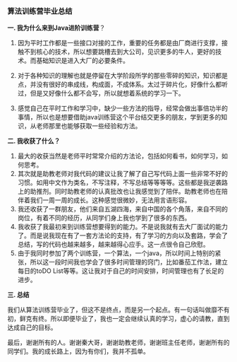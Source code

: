 ### 算法训练营毕业总结

**一. 我为什么来到Java进阶训练营**？

   1.  因为平时工作都是一些接口对接的工作，重要的任务都是由厂商进行支撑，接触不到核心的技术，所以想要跳槽去到大公司，见识更多的牛人，更好的技术。而基础知识是进入大厂的必要条件。

2.  对于各种知识的理解也就是停留在大学阶段所学的那些零碎的知识，知识都是点，并没有很好的串成线，构成面，不成体系。太过于碎片化，好像什么都听过，但是又好像什么都不会写，所以就想着系统的学习一下。
3. 感觉自己在平时工作和学习中，缺少一些方法的指导，经常会做出事倍功半的事情，所以也是想要借助java训练营这个平台结交更多的朋友，学到更多的知识，从老师那里也能够获取一些经验和方法。



**二. 我收获了什么？**

1. 最大的收获当然是老师平时常常介绍的方法论，包括如何看书，如何学习，如何思考。
2. 其次就是助教老师对我代码的建议让我了解了自己写代码上面一些非常不好的习惯。如用中文作为类名，不写注释，不写总结等等等等。这些都是我逆袭路上的助推剂。同时助教老师的认真批改也让我感觉到了陪伴。助教老师也在陪伴着我们一周一周的成长。这种感觉很微妙，无法用言语形容。
3. 我还收获了一群朋友，他们来自五湖四海，来自中国的各个角落，来自不同的岗位，有着不同的经历，从同学们身上我也学到了很多的东西。
4. 我收获了我最初来到训练营想要得到的能力。不是说我就有去大厂面试的能力了。而是说我现在有了一套方法论的支持，有了学习的方向以及套路，学会了总结，写的代码也越来越多，越来越得心应手。这一点很令自己欣慰。
5. 由于我同时参加了两个训练营，一个算法，一个java，所以时间上特别的紧张，所以这一段时间我也学会了很多时间管理的窍门，比如番茄工作法，建立每日的toDO List等等。这让我对于自己的时间安排，时间管理也有了长足的进步。



**三. 总结**

​    我们从算法训练营毕业了，但这不是终点，而是另一个起点。有一句话叫做靡不有初，鲜克有终。所以即便毕业了，我也一定会继续认真的学习，虚心的请教，直到达成自己的目标。

​    最后，谢谢所有的人。谢谢秦大哥，谢谢助教老师，谢谢班主任老师，谢谢所有的同学们。我的成长路上，因为有你们，我并不孤单。